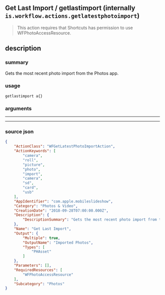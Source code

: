 
## Get Last Import / getlastimport (internally `is.workflow.actions.getlatestphotoimport`)

> This action requires that Shortcuts has permission to use WFPhotoAccessResource.


## description

### summary

Gets the most recent photo import from the Photos app.


### usage
```
getlastimport a{}
```

### arguments

---



---

### source json

```json
{
	"ActionClass": "WFGetLatestPhotoImportAction",
	"ActionKeywords": [
		"camera",
		"roll",
		"picture",
		"photo",
		"import",
		"camera",
		"sd",
		"card",
		"usb"
	],
	"AppIdentifier": "com.apple.mobileslideshow",
	"Category": "Photos & Video",
	"CreationDate": "2018-09-28T07:00:00.000Z",
	"Description": {
		"DescriptionSummary": "Gets the most recent photo import from the Photos app."
	},
	"Name": "Get Last Import",
	"Output": {
		"Multiple": true,
		"OutputName": "Imported Photos",
		"Types": [
			"PHAsset"
		]
	},
	"Parameters": [],
	"RequiredResources": [
		"WFPhotoAccessResource"
	],
	"Subcategory": "Photos"
}
```
